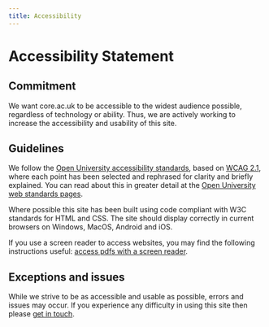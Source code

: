 ```yaml
---
title: Accessibility
---
```


# Accessibility Statement
## Commitment
We want core.ac.uk to be accessible to the widest audience possible, regardless of technology or ability. Thus, we are actively working to increase the accessibility and usability of this site.
## Guidelines
We follow the [Open University accessibility standards](https://www.open.ac.uk/about/digital-governance/digital-standards-and-guidelines/accessibility), based on [WCAG 2.1](https://www.w3.org/TR/WCAG20/#intro), where each point has been selected and rephrased for clarity and briefly explained.
You can read about this in greater detail at the [Open University web standards pages](https://www.open.ac.uk/about/digital-governance/digital-standards-and-guidelines/accessibility).

Where possible this site has been built using code compliant with W3C standards for HTML and CSS. 
The site should display correctly in current browsers on Windows, MacOS, Android and iOS.

If you use a screen reader to access websites, you may find the following instructions useful: [access pdfs with a screen reader](https://www.open.ac.uk/about/main/strategy-and-policies/policies-and-statements/how-access-pdfs-screen-reader).
## Exceptions and issues
While we strive to be as accessible and usable as possible, errors and issues may occur. 
If you experience any difficulty in using this site then please [get in touch](~contact).
